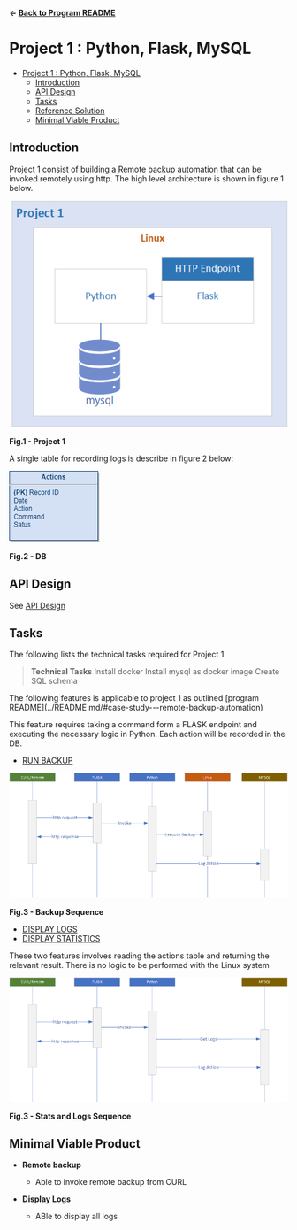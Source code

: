 **&larr; [Back to Program README](../README.md)**
# Project 1 : Python, Flask, MySQL

<!-- TOC -->
* [Project 1 : Python, Flask, MySQL](#project-1--python-flask-mysql)
  * [Introduction](#introduction)
  * [API Design](./docs/api.md)
  * [Tasks](#tasks)
  * [Reference Solution](#reference-solution)
  * [Minimal Viable Product](#minimal-viable-product)
<!-- TOC -->

## Introduction
Project 1 consist of building a Remote backup automation that can be invoked remotely using http.  The high level architecture is shown in figure 1 below.

![](./docs/images/project1.png)
<figcaption><b>Fig.1 - Project 1</b></figcaption>

A single table for recording logs is describe in figure 2 below:

![](./docs/images/db.png)  
<figcaption><b>Fig.2 - DB</b></figcaption>


## API Design
See [API Design](./docs/api.md)

## Tasks

The following lists the technical tasks required for Project 1.

>**Technical Tasks**
> Install docker
> Install mysql as docker image
> Create SQL schema

The following features is applicable to project 1 as outlined [program README](../README md/#case-study---remote-backup-automation)

This feature requires taking a command form a FLASK endpoint and executing the necessary logic in Python.
Each action will be recorded in the DB. 

- [RUN BACKUP](../README.md/#feature-run-backup)

![](./docs/images/execute-backup.png)  
<figcaption><b>Fig.3 - Backup Sequence</b></figcaption>

- [DISPLAY LOGS](../README.md/#feature-display-logs)
- [DISPLAY STATISTICS](../README.md/#feature-display-statistics)

These two features involves reading the actions table and returning the relevant result.  There is no logic to be performed with the Linux system 

![](./docs/images/get-logs.png)  
<figcaption><b>Fig.3 - Stats and Logs Sequence</b></figcaption>

## Minimal Viable Product
- **Remote backup**
  - Able to invoke remote backup from CURL

- **Display Logs**
  - ABle to display all logs
